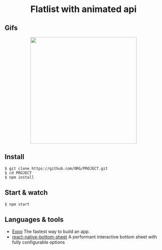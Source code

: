 
<h1 align='center'> Flatlist with animated api </h1>

## Gifs

<p  align='center'>
<img src='https://user-images.githubusercontent.com/52014318/104828370-7d1e6b80-5847-11eb-9ac9-7d2f48e8d1cf.gif' width='340' />
</ p>

## Install

    $ git clone https://github.com/ORG/PROJECT.git
    $ cd PROJECT
    $ npm install

## Start & watch

    $ npm start

## Languages & tools

- [Expo](https://expo.io/) The fastest way to build an app.
- [react-native-bottom-sheet](https://github.com/gorhom/react-native-bottom-sheet) A performant interactive bottom sheet with fully configurable options
